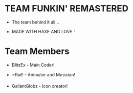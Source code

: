 # TEAM FUNKIN' REMASTERED

* The team behind it all...

* MADE WITH HAXE AND LOVE !

# Team Members

* BlitzEx - Main Coder!

* ⭐Rail! - Animator and Musician!

* GallantGlobz - Icon creator!
